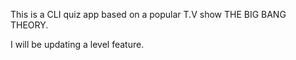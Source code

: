 This is a CLI quiz app based on a popular T.V   show THE BIG BANG THEORY.

I will be updating a level feature.